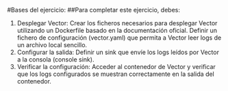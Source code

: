 #Bases del ejercicio:
##Para completar este ejercicio, debes: 
1. Desplegar Vector: 
    Crear los ficheros necesarios para desplegar Vector utilizando un Dockerfile basado en la documentación oficial. 
    Definir un fichero de configuración (vector.yaml) que permita a Vector leer logs de un archivo local sencillo. 
2. Configurar la salida: 
    Definir un sink que envíe los logs leídos por Vector a la consola (console sink). 
3. Verificar la configuración: 
    Acceder al contenedor de Vector y verificar que los logs configurados se muestran correctamente en la salida del contenedor. 
